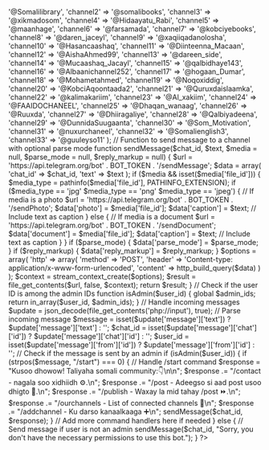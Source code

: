 <?php

// Telegram Bot token
define('BOT_TOKEN', 'API token here');

// Array of admin IDs
$admin_ids = array(
    '5427934599', // zhacraawi
    '381993621', // moh faratoon
    '698885938', // hagad
    '952316723', // muslimah lady
    '897694100'  // Abdinajiib    
);

// Array of channels to send messages to
$channels = array(
    'channel1' => '@Somalilibrary',
    'channel2' => '@somalibooks',
    'channel3' => '@xikmadosom',
    'channel4' => '@Hidaayatu_Rabi',
    'channel5' => '@maanhage',
    'channel6' => '@farsamada',
    'channel7' => '@kobciyebooks',
    'channel8' => '@daren_jaceyl',
    'channel9' => '@xaqiiqadanolosha',
    'channel10' => '@Hasancaashaq',
    'channel11' => '@Diinteenna_Macaan',
    'channel12' => '@AishaAhmed99',
    'channel13' => '@dareen_side',
    'channel14' => '@Mucaashaq_Jacayl',
    'channel15' => '@qalbidhaye143',
    'channel16' => '@Albaanichannel252',
    'channel17' => '@hogaan_Dumar',
    'channel18' => '@Mohametahmed',
    'channel19' => '@Noqoxiddig',
    'channel20' => '@KobciAqoontaada2',
    'channel21' => '@Quruxdaislaamka',
    'channel22' => '@kalimakariim',
    'channel23' => '@Al_xakiim',
    'channel24' => '@FAAIDOCHANEEL',
    'channel25' => '@Dhaqan_wanaag',
    'channel26' => '@Ruuxda',
    'channel27' => '@Dhiiragaliye',
    'channel28' => '@Qalbiyadeena',
    'channel29' => '@DunnidaSuugaanta',
    'channel30' => '@Som_Motivation',
    'channel31' => '@nuxurchaneel',
    'channel32' => '@Somalienglish3',
    'channel33' => '@guuleyso11' 
);

// Function to send message to a channel with optional parse mode
function sendMessage($chat_id, $text, $media = null, $parse_mode = null, $reply_markup = null) {
    $url = 'https://api.telegram.org/bot' . BOT_TOKEN . '/sendMessage';
    $data = array(
        'chat_id' => $chat_id,
        'text' => $text
    );

    if ($media && isset($media['file_id'])) {
        $media_type = pathinfo($media['file_id'], PATHINFO_EXTENSION);
        if ($media_type == 'jpg'  $media_type == 'png'  $media_type == 'jpeg') {
            // If media is a photo
            $url = 'https://api.telegram.org/bot' . BOT_TOKEN . '/sendPhoto';
            $data['photo'] = $media['file_id'];
            $data['caption'] = $text; // Include text as caption
        } else {
            // If media is a document
            $url = 'https://api.telegram.org/bot' . BOT_TOKEN . '/sendDocument';
            $data['document'] = $media['file_id'];
            $data['caption'] = $text; // Include text as caption
        }
    }

    if ($parse_mode) {
        $data['parse_mode'] = $parse_mode;
    }

    if ($reply_markup) {
        $data['reply_markup'] = $reply_markup;
    }

    $options = array(
        'http' => array(
            'method'  => 'POST',
            'header'  => 'Content-type: application/x-www-form-urlencoded',
            'content' => http_build_query($data)
        )
    );

    $context  = stream_context_create($options);
    $result = file_get_contents($url, false, $context);

    return $result;
}

// Check if the user ID is among the admin IDs
function isAdmin($user_id) {
    global $admin_ids;
    return in_array($user_id, $admin_ids);
}

// Handle incoming messages
$update = json_decode(file_get_contents('php://input'), true);

// Parse incoming message
$message = isset($update['message']['text']) ? $update['message']['text'] : '';
$chat_id = isset($update['message']['chat']['id']) ? $update['message']['chat']['id'] : '';
$user_id = isset($update['message']['from']['id']) ? $update['message']['from']['id'] : '';

// Check if the message is sent by an admin
if (isAdmin($user_id)) {
    if (strpos($message, "/start") === 0) {
        // Handle /start command
        $response = "Kusoo dhowow! Taliyaha somali community:👇\n\n";
        $response .= "/contact - nagala soo xidhiidh ⚙️.\n";
        $response .= "/post - Adeegso si aad post usoo dhigto 💬.\n";
        $response .= "/publish - Waxay la mid tahay /post ⏩.\n";
        $response .= "/ourchannels - List of connected channels 💭\n";
        $response .= "/addchannel - Ku darso kanaalkaaga  ➕\n";
        sendMessage($chat_id, $response);
    }
    // Add more command handlers here if needed
} else {
    // Send message if user is not an admin
    sendMessage($chat_id, "Sorry, you don't have the necessary permissions to use this bot.");
}

?>
